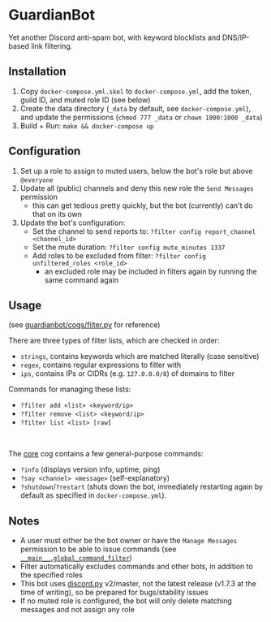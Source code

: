 # GuardianBot

Yet another Discord anti-spam bot, with keyword blocklists and DNS/IP-based link filtering.


## Installation

1. Copy `docker-compose.yml.skel` to `docker-compose.yml`, add the token, guild ID, and muted role ID (see below)
2. Create the data directory (`_data` by default, see `docker-compose.yml`), and update the permissions (`chmod 777 _data` or `chown 1000:1000 _data`)
3. Build + Run: `make && docker-compose up`


## Configuration

1. Set up a role to assign to muted users, below the bot's role but above `@everyone`
2. Update all (public) channels and deny this new role the `Send Messages` permission
    - this can get tedious pretty quickly, but the bot (currently) can't do that on its own
3. Update the bot's configuration:
    - Set the channel to send reports to: `?filter config report_channel <channel_id>`
    - Set the mute duration: `?filter config mute_minutes 1337`
    - Add roles to be excluded from filter: `?filter config unfiltered_roles <role_id>`
        - an excluded role may be included in filters again by running the same command again


## Usage

(see [guardianbot/cogs/filter.py](./guardianbot/cogs/filter.py) for reference)

There are three types of filter lists, which are checked in order:
- `strings`, contains keywords which are matched literally (case sensitive)
- `regex`, contains regular expressions to filter with
- `ips`, contains IPs or CIDRs (e.g. `127.0.0.0/8`) of domains to filter

Commands for managing these lists:
- `?filter add <list> <keyword/ip>`
- `?filter remove <list> <keyword/ip>`
- `?filter list <list> [raw]`

<br>

The [core](./guardianbot/cogs/core.py) cog contains a few general-purpose commands:
- `?info` (displays version info, uptime, ping)
- `?say <channel> <message>` (self-explanatory)
- `?shutdown`/`?restart` (shuts down the bot, immediately restarting again by default as specified in `docker-compose.yml`).


## Notes
- A user must either be the bot owner or have the `Manage Messages` permission to be able to issue commands (see [`__main__.global_command_filter`](./guardianbot/__main__.py))
- Filter automatically excludes commands and other bots, in addition to the specified roles
- This bot uses [discord.py](https://github.com/Rapptz/discord.py) v2/master, not the latest release (v1.7.3 at the time of writing), so be prepared for bugs/stability issues
- If no muted role is configured, the bot will only delete matching messages and not assign any role
